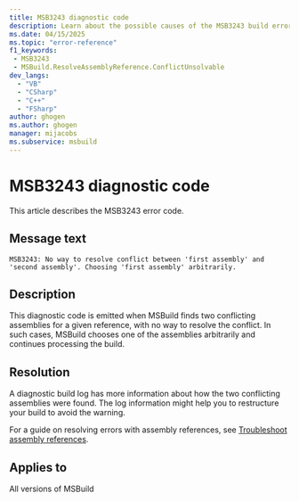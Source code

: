 ```yaml
---
title: MSB3243 diagnostic code
description: Learn about the possible causes of the MSB3243 build error and get troubleshooting tips.
ms.date: 04/15/2025
ms.topic: "error-reference"
f1_keywords:
 - MSB3243
 - MSBuild.ResolveAssemblyReference.ConflictUnsolvable
dev_langs:
  - "VB"
  - "CSharp"
  - "C++"
  - "FSharp"
author: ghogen
ms.author: ghogen
manager: mijacobs
ms.subservice: msbuild
---
```

# MSB3243 diagnostic code

<!-- :::ErrorDefinitionDescription::: -->
<!-- :::editable-content name="introDescription"::: -->
This article describes the MSB3243 error code.
<!-- :::editable-content-end::: -->

## Message text

`MSB3243: No way to resolve conflict between 'first assembly' and 'second assembly'. Choosing 'first assembly' arbitrarily.`

<!-- :::editable-content name="postOutputDescription"::: -->
## Description

This diagnostic code is emitted when MSBuild finds two conflicting assemblies for a given reference, with no way to resolve the conflict. In such cases, MSBuild chooses one of the assemblies arbitrarily and continues processing the build.

## Resolution

A diagnostic build log has more information about how the two conflicting assemblies were found. The log information might help you to restructure your build to avoid the warning.

For a guide on resolving errors with assembly references, see [Troubleshoot assembly references](../troubleshoot-assembly-references.md).
<!-- :::editable-content-end::: -->
<!-- :::ErrorDefinitionDescription-end::: -->

## Applies to

All versions of MSBuild